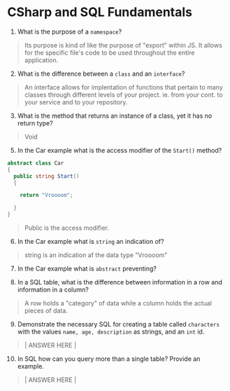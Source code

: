 # CSharp and SQL Fundamentals
01. What is the purpose of a `namespace`?

  > Its purpose is kind of like the purpose of "export" within JS. It allows for the specific file's code to be used throughout the entire application.

02. What is the difference between a `class` and an `interface`?

  > An interface allows for implentation of functions that pertain to many classes through different levels of your project. ie. from your cont. to your service and to your repository.

03. What is the method that returns an instance of a class, yet it has no return type?

  > Void

05. In the Car example what is the access modifier of the `Start()` method?

  ```c#
  abstract class Car
  {
    public string Start()
    {

      return "Vroooom";

    }
  }
  ```

  > Public is the access modifier.

06. In the Car example what is `string` an indication of?

  > string is an indication af the data type "Vroooom"

07. In the Car example what is `abstract` preventing?

  > 

08. In a SQL table, what is the difference between information in a row and information in a column?

  > A row holds a "category" of data while a column holds the actual pieces of data.

09. Demonstrate the necessary SQL for creating a table called `characters` with the values `name, age, description` as strings, and an `int` id.

  > | ANSWER HERE |

10. In SQL how can you query more than a single table? Provide an example.

  > | ANSWER HERE |
